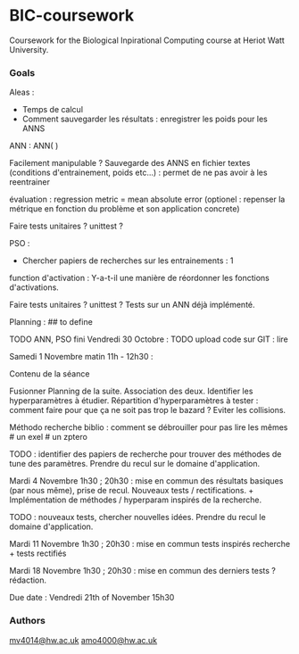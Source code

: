 # BIC-coursework
Coursework for the Biological Inpirational Computing course at Heriot Watt University.


### Goals


Aleas : 
 - Temps de calcul 
 - Comment sauvegarder les résultats : enregistrer les poids pour les ANNS


ANN : 
ANN( )

Facilement manipulable ? 
Sauvegarde des ANNS en fichier textes (conditions d'entrainement, poids etc...) : permet de ne pas avoir à les reentrainer 

évaluation : regression metric =  mean absolute error (optionel : repenser la métrique en fonction du problème et son application concrete)

Faire tests unitaires ? unittest ? 

PSO : 

+ Chercher papiers de recherches sur les entrainements : 1 

function d'activation : 
Y-a-t-il une manière de réordonner les fonctions d'activations. 


Faire tests unitaires ? unittest ? 
Tests sur un ANN déjà implémenté. 


Planning : ## to define 

TODO ANN, PSO fini 
Vendredi 30 Octobre : TODO  upload code sur GIT : lire 

Samedi 1 Novembre matin 11h - 12h30 : 


Contenu de la séance

Fusionner 
Planning de la suite. 
Association des deux. 
Identifier les hyperparamètres à étudier. 
Répartition d'hyperparamètres à tester : comment faire pour que ça ne soit pas trop le bazard ? Eviter les collisions. 

Méthodo recherche biblio : comment se débrouiller pour pas lire les mêmes # un exel # un zptero 

TODO : identifier des papiers de recherche pour trouver des méthodes de tune des paramètres. 
Prendre du recul sur le domaine d'application. 

Mardi 4 Novembre 1h30 ; 20h30 : mise en commun des résultats basiques (par nous même), prise de recul.
Nouveaux tests / rectifications. + Implémentation de méthodes / hyperparam inspirés de la recherche. 

TODO : nouveaux tests, chercher nouvelles idées.
Prendre du recul le domaine d'application. 

Mardi 11 Novembre 1h30 ; 20h30 : mise en commun tests inspirés recherche + tests rectifiés


Mardi 18 Novembre 1h30 ; 20h30 : mise en commun des derniers tests ? 
rédaction. 


Due date : Vendredi 21th of November 15h30


### Authors
mv4014@hw.ac.uk
amo4000@hw.ac.uk

